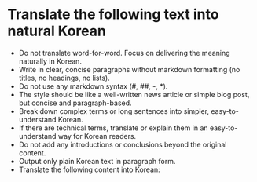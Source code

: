 # Translate the following text into natural Korean

- Do not translate word-for-word. Focus on delivering the meaning naturally in Korean.
- Write in clear, concise paragraphs without markdown formatting (no titles, no headings, no lists).
- Do not use any markdown syntax (#, ##, -, \*).
- The style should be like a well-written news article or simple blog post, but concise and paragraph-based.
- Break down complex terms or long sentences into simpler, easy-to-understand Korean.
- If there are technical terms, translate or explain them in an easy-to-understand way for Korean readers.
- Do not add any introductions or conclusions beyond the original content.
- Output only plain Korean text in paragraph form.
- Translate the following content into Korean:

